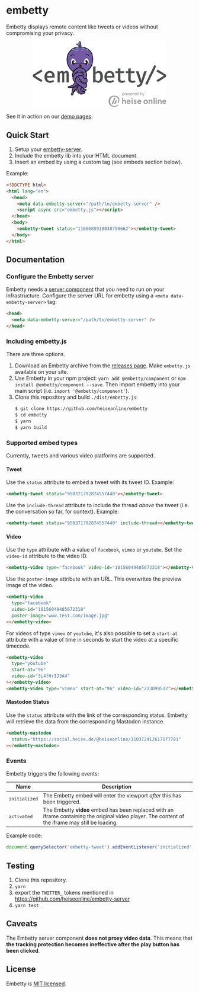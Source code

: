 # embetty 
Embetty displays remote content like tweets or videos without compromising your privacy.

<p align="center">
  <img alt="Embetty" src="/embetty.png" width="360">
</p>

See it in action on our [demo pages](https://heiseonline.github.io/embetty/).

## Quick Start

1. Setup your [embetty-server](https://github.com/heiseonline/embetty-server).
2. Include the embetty lib into your HTML document.
3. Insert an embed by using a custom tag (see embeds section below).

Example:

```html
<!DOCTYPE html>
<html lang="en">
  <head>
    <meta data-embetty-server="/path/to/embetty-server" />
    <script async src="embetty.js"></script>
  </head>
  <body>
    <embetty-tweet status="1166685910030790662"></embetty-tweet>
  </body>
</html>
```

## Documentation

### Configure the Embetty server

Embetty needs a [server component](https://github.com/heiseonline/embetty-server) that you need to run on your infrastructure. Configure the server URL for embetty using a `<meta data-embetty-server>` tag:

```html
<head>
  <meta data-embetty-server="/path/to/embetty-server" />
</head>
```

### Including embetty.js

There are three options.

1. Download an Embetty archive from the [releases page](https://github.com/heiseonline/embetty/releases). Make `embetty.js` available on your site.
2. Use Embetty in your npm project: `yarn add @embetty/component` or `npm install @embetty/component --save`. Then import embetty into your main script (i.e. `import '@embetty/component'`).
3. Clone this repository and build `./dist/embetty.js`:
   ```sh
   $ git clone https://github.com/heiseonline/embetty
   $ cd embetty
   $ yarn
   $ yarn build
   ```

### Supported embed types

Currently, tweets and various video platforms are supported.

#### Tweet

Use the `status` attribute to embed a tweet with its tweet ID. Example:

```html
<embetty-tweet status="950371792874557440"></embetty-tweet>
```

Use the `include-thread` attribute to include the thread _above_ the tweet (i.e. the conversation so far, for context). Example:

```html
<embetty-tweet status="950371792874557440" include-thread></embetty-tweet>
```

#### Video

Use the `type` attribute with a value of `facebook`, `vimeo` or `youtube`. Set the `video-id` attribute to the video ID.

```html
<embetty-video type="facebook" video-id="10156049485672318"></embetty-video>
```

Use the `poster-image` attribute with an URL. This overwrites the preview image of the video.

```html
<embetty-video
  type="facebook"
  video-id="10156049485672318"
  poster-image="www.test.com/image.jpg"
></embetty-video>
```

For videos of type `vimeo` or `youtube`, it's also possible to set a `start-at` attribute with a value of time in seconds to start the video at a specific timecode.

```html
<embetty-video
  type="youtube"
  start-at="96"
  video-id="3L4fHrIJ3A4"
></embetty-video>
<embetty-video type="vimeo" start-at="96" video-id="223099532"></embetty-video>
```

#### Mastodon Status

Use the `status` attribute with the link of the corresponding status. Embetty will retrieve the data from the corresponding Mastodon instance.

```html
<embetty-mastodon
  status="https://social.heise.de/@heiseonline/110372412617177781"
></embetty-mastodon>
```

### Events

Embetty triggers the following events:

| Name          | Description                                                                                                                                        |
| ------------- | -------------------------------------------------------------------------------------------------------------------------------------------------- |
| `initialized` | The Embetty embed will enter the viewport _after_ this has been triggered.                                                                         |
| `activated`   | The Embetty **video** embed has been replaced with an iframe containing the original video player. The content of the iframe may still be loading. |

Example code:

```js
document.querySelector('embetty-tweet').addEventListener('initialized', function(e) { ... })
```

## Testing

1. Clone this repository.
2. `yarn`
3. export the `TWITTER_` tokens mentioned in https://github.com/heiseonline/embetty-server
4. `yarn test`

## Caveats

The Embetty server component **does not proxy video data**. This means that **the tracking protection becomes ineffective after the play button has been clicked**.

## License

Embetty is [MIT licensed](./LICENSE).
